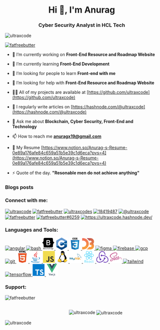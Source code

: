 <h1 align="center">Hi 👋, I'm Anurag</h1>
<h3 align="center">Cyber Security Analyst in HCL Tech</h3>

<p align="left"> <img src="https://komarev.com/ghpvc/?username=ultraxcode&label=Profile%20views&color=0e75b6&style=flat" alt="ultraxcode" /> </p>

<p align="left"> <a href="https://twitter.com/fatfreebutter" target="blank"><img src="https://img.shields.io/twitter/follow/fatfreebutter?logo=twitter&style=for-the-badge" alt="fatfreebutter" /></a> </p>

- 🔭 I’m currently working on **Front-End Resource and Roadmap Website**

- 🌱 I’m currently learning **Front-End Development**

- 👯 I’m looking for people to learn **Front-end with me**

- 🤝 I’m looking for help with **Front-End Resource and Roadmap Website**

- 👨‍💻 All of my projects are available at [https://github.com/ultraxcode](https://github.com/ultraxcode)

- 📝 I regularly write articles on [https://hashnode.com/@ultraxcode](https://hashnode.com/@ultraxcode)

- 💬 Ask me about **Blockchain, Cyber Security, Front-End and Technology**

- 📫 How to reach me **anuragx19@gmail.com**

- 📄 My Resume [https://www.notion.so/Anurag-s-Resume-0e89a176afe84c659a51b5e39c1d6eca?pvs=4](https://www.notion.so/Anurag-s-Resume-0e89a176afe84c659a51b5e39c1d6eca?pvs=4)

- ⚡ Quote of the day. **"Resonable men do not achieve anything"**

### Blogs posts
<!-- BLOG-POST-LIST:START -->
<!-- BLOG-POST-LIST:END -->

<h3 align="left">Connect with me:</h3>
<p align="left">
<a href="https://dev.to/ultraxcode" target="blank"><img align="center" src="https://raw.githubusercontent.com/rahuldkjain/github-profile-readme-generator/master/src/images/icons/Social/devto.svg" alt="ultraxcode" height="30" width="40" /></a>
<a href="https://twitter.com/fatfreebutter" target="blank"><img align="center" src="https://raw.githubusercontent.com/rahuldkjain/github-profile-readme-generator/master/src/images/icons/Social/twitter.svg" alt="fatfreebutter" height="30" width="40" /></a>
<a href="https://linkedin.com/in/ultraxcodes" target="blank"><img align="center" src="https://raw.githubusercontent.com/rahuldkjain/github-profile-readme-generator/master/src/images/icons/Social/linked-in-alt.svg" alt="ultraxcodes" height="30" width="40" /></a>
<a href="https://stackoverflow.com/users/18419487" target="blank"><img align="center" src="https://raw.githubusercontent.com/rahuldkjain/github-profile-readme-generator/master/src/images/icons/Social/stack-overflow.svg" alt="18419487" height="30" width="40" /></a>
<a href="https://hashnode.com/@ultraxcode" target="blank"><img align="center" src="https://raw.githubusercontent.com/rahuldkjain/github-profile-readme-generator/master/src/images/icons/Social/hashnode.svg" alt="@ultraxcode" height="30" width="40" /></a>
<a href="https://www.youtube.com/c/fatfreebutter" target="blank"><img align="center" src="https://raw.githubusercontent.com/rahuldkjain/github-profile-readme-generator/master/src/images/icons/Social/youtube.svg" alt="fatfreebutter" height="30" width="40" /></a>
<a href="https://discord.gg/fatfreebutter#6259" target="blank"><img align="center" src="https://raw.githubusercontent.com/rahuldkjain/github-profile-readme-generator/master/src/images/icons/Social/discord.svg" alt="fatfreebutter#6259" height="30" width="40" /></a>
<a href="/https://ultraxcode.hashnode.dev/" target="blank"><img align="center" src="https://raw.githubusercontent.com/rahuldkjain/github-profile-readme-generator/master/src/images/icons/Social/rss.svg" alt="https://ultraxcode.hashnode.dev/" height="30" width="40" /></a>
</p>

<h3 align="left">Languages and Tools:</h3>
<p align="left"> <a href="https://angular.io" target="_blank" rel="noreferrer"> <img src="https://angular.io/assets/images/logos/angular/angular.svg" alt="angular" width="40" height="40"/> </a> <a href="https://www.gnu.org/software/bash/" target="_blank" rel="noreferrer"> <img src="https://www.vectorlogo.zone/logos/gnu_bash/gnu_bash-icon.svg" alt="bash" width="40" height="40"/> </a> <a href="https://getbootstrap.com" target="_blank" rel="noreferrer"> <img src="https://raw.githubusercontent.com/devicons/devicon/master/icons/bootstrap/bootstrap-plain-wordmark.svg" alt="bootstrap" width="40" height="40"/> </a> <a href="https://www.w3schools.com/cpp/" target="_blank" rel="noreferrer"> <img src="https://raw.githubusercontent.com/devicons/devicon/master/icons/cplusplus/cplusplus-original.svg" alt="cplusplus" width="40" height="40"/> </a> <a href="https://www.w3schools.com/css/" target="_blank" rel="noreferrer"> <img src="https://raw.githubusercontent.com/devicons/devicon/master/icons/css3/css3-original-wordmark.svg" alt="css3" width="40" height="40"/> </a> <a href="https://d3js.org/" target="_blank" rel="noreferrer"> <img src="https://raw.githubusercontent.com/devicons/devicon/master/icons/d3js/d3js-original.svg" alt="d3js" width="40" height="40"/> </a> <a href="https://www.figma.com/" target="_blank" rel="noreferrer"> <img src="https://www.vectorlogo.zone/logos/figma/figma-icon.svg" alt="figma" width="40" height="40"/> </a> <a href="https://firebase.google.com/" target="_blank" rel="noreferrer"> <img src="https://www.vectorlogo.zone/logos/firebase/firebase-icon.svg" alt="firebase" width="40" height="40"/> </a> <a href="https://cloud.google.com" target="_blank" rel="noreferrer"> <img src="https://www.vectorlogo.zone/logos/google_cloud/google_cloud-icon.svg" alt="gcp" width="40" height="40"/> </a> <a href="https://git-scm.com/" target="_blank" rel="noreferrer"> <img src="https://www.vectorlogo.zone/logos/git-scm/git-scm-icon.svg" alt="git" width="40" height="40"/> </a> <a href="https://www.w3.org/html/" target="_blank" rel="noreferrer"> <img src="https://raw.githubusercontent.com/devicons/devicon/master/icons/html5/html5-original-wordmark.svg" alt="html5" width="40" height="40"/> </a> <a href="https://www.java.com" target="_blank" rel="noreferrer"> <img src="https://raw.githubusercontent.com/devicons/devicon/master/icons/java/java-original.svg" alt="java" width="40" height="40"/> </a> <a href="https://developer.mozilla.org/en-US/docs/Web/JavaScript" target="_blank" rel="noreferrer"> <img src="https://raw.githubusercontent.com/devicons/devicon/master/icons/javascript/javascript-original.svg" alt="javascript" width="40" height="40"/> </a> <a href="https://www.linux.org/" target="_blank" rel="noreferrer"> <img src="https://raw.githubusercontent.com/devicons/devicon/master/icons/linux/linux-original.svg" alt="linux" width="40" height="40"/> </a> <a href="https://www.mysql.com/" target="_blank" rel="noreferrer"> <img src="https://raw.githubusercontent.com/devicons/devicon/master/icons/mysql/mysql-original-wordmark.svg" alt="mysql" width="40" height="40"/> </a> <a href="https://reactjs.org/" target="_blank" rel="noreferrer"> <img src="https://raw.githubusercontent.com/devicons/devicon/master/icons/react/react-original-wordmark.svg" alt="react" width="40" height="40"/> </a> <a href="https://redux.js.org" target="_blank" rel="noreferrer"> <img src="https://raw.githubusercontent.com/devicons/devicon/master/icons/redux/redux-original.svg" alt="redux" width="40" height="40"/> </a> <a href="https://sass-lang.com" target="_blank" rel="noreferrer"> <img src="https://raw.githubusercontent.com/devicons/devicon/master/icons/sass/sass-original.svg" alt="sass" width="40" height="40"/> </a> <a href="https://tailwindcss.com/" target="_blank" rel="noreferrer"> <img src="https://www.vectorlogo.zone/logos/tailwindcss/tailwindcss-icon.svg" alt="tailwind" width="40" height="40"/> </a> <a href="https://www.tensorflow.org" target="_blank" rel="noreferrer"> <img src="https://www.vectorlogo.zone/logos/tensorflow/tensorflow-icon.svg" alt="tensorflow" width="40" height="40"/> </a> <a href="https://www.typescriptlang.org/" target="_blank" rel="noreferrer"> <img src="https://raw.githubusercontent.com/devicons/devicon/master/icons/typescript/typescript-original.svg" alt="typescript" width="40" height="40"/> </a> <a href="https://vuejs.org/" target="_blank" rel="noreferrer"> <img src="https://raw.githubusercontent.com/devicons/devicon/master/icons/vuejs/vuejs-original-wordmark.svg" alt="vuejs" width="40" height="40"/> </a> </p>

<h3 align="left">Support:</h3>
<p><a href="https://www.buymeacoffee.com/fatfreebutter"> <img align="left" src="https://cdn.buymeacoffee.com/buttons/v2/default-yellow.png" height="50" width="210" alt="fatfreebutter" /></a></p><br><br>

<p><img align="left" src="https://github-readme-stats.vercel.app/api/top-langs?username=ultraxcode&show_icons=true&locale=en&layout=compact" alt="ultraxcode" /></p>

<p>&nbsp;<img align="center" src="https://github-readme-stats.vercel.app/api?username=ultraxcode&show_icons=true&locale=en" alt="ultraxcode" /></p>

<p><img align="center" src="https://github-readme-streak-stats.herokuapp.com/?user=ultraxcode&" alt="ultraxcode" /></p>



